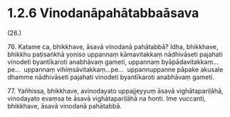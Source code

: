 # 1.2.6 Vinodanāpahātabbaāsava

(26.)

76\. Katame ca, bhikkhave, āsavā vinodanā pahātabbā? Idha, bhikkhave, bhikkhu paṭisaṅkhā yoniso uppannaṃ kāmavitakkaṃ nādhivāseti pajahati vinodeti byantīkaroti anabhāvaṃ gameti, uppannaṃ byāpādavitakkaṃ…pe…  uppannaṃ vihiṃsāvitakkaṃ…pe…  uppannuppanne pāpake akusale dhamme nādhivāseti pajahati vinodeti byantīkaroti anabhāvaṃ gameti.

77\. Yañhissa, bhikkhave, avinodayato uppajjeyyuṃ āsavā vighātapariḷāhā, vinodayato evaṃsa te āsavā vighātapariḷāhā na honti. Ime vuccanti, bhikkhave, āsavā vinodanā pahātabbā.
